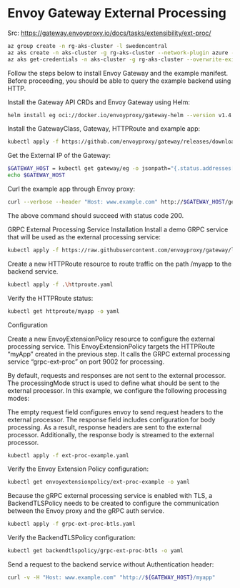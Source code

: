 # Envoy Gateway External Processing

Src: https://gateway.envoyproxy.io/docs/tasks/extensibility/ext-proc/

```sh
az group create -n rg-aks-cluster -l swedencentral
az aks create -n aks-cluster -g rg-aks-cluster --network-plugin azure --network-plugin-mode overlay -k 1.32.4 --node-vm-size standard_d2ads_v5
az aks get-credentials -n aks-cluster -g rg-aks-cluster --overwrite-existing
```

Follow the steps below to install Envoy Gateway and the example manifest. Before proceeding, you should be able to query the example backend using HTTP.

Install the Gateway API CRDs and Envoy Gateway using Helm:

```sh
helm install eg oci://docker.io/envoyproxy/gateway-helm --version v1.4.1 -n envoy-gateway-system --create-namespace
```

Install the GatewayClass, Gateway, HTTPRoute and example app:

```sh
kubectl apply -f https://github.com/envoyproxy/gateway/releases/download/v1.4.1/quickstart.yaml -n default
```

Get the External IP of the Gateway:

```sh
$GATEWAY_HOST = kubectl get gateway/eg -o jsonpath="{.status.addresses[0].value}"
echo $GATEWAY_HOST
```

Curl the example app through Envoy proxy:

```sh
curl --verbose --header "Host: www.example.com" http://$GATEWAY_HOST/get
```

The above command should succeed with status code 200.

GRPC External Processing Service
Installation
Install a demo GRPC service that will be used as the external processing service:

```sh
kubectl apply -f https://raw.githubusercontent.com/envoyproxy/gateway/latest/examples/kubernetes/ext-proc-grpc-service.yaml
```

Create a new HTTPRoute resource to route traffic on the path /myapp to the backend service.

```sh
kubectl apply -f .\httproute.yaml
```

Verify the HTTPRoute status:

```sh
kubectl get httproute/myapp -o yaml
```

Configuration

Create a new EnvoyExtensionPolicy resource to configure the external processing service. This EnvoyExtensionPolicy targets the HTTPRoute “myApp” created in the previous step. It calls the GRPC external processing service “grpc-ext-proc” on port 9002 for processing.

By default, requests and responses are not sent to the external processor. The processingMode struct is used to define what should be sent to the external processor. In this example, we configure the following processing modes:

The empty request field configures envoy to send request headers to the external processor.
The response field includes configuration for body processing. As a result, response headers are sent to the external processor. Additionally, the response body is streamed to the external processor.

```sh
kubectl apply -f ext-proc-example.yaml
```

Verify the Envoy Extension Policy configuration:

```sh
kubectl get envoyextensionpolicy/ext-proc-example -o yaml
```

Because the gRPC external processing service is enabled with TLS, a BackendTLSPolicy needs to be created to configure the communication between the Envoy proxy and the gRPC auth service.

```sh
kubectl apply -f grpc-ext-proc-btls.yaml
```

Verify the BackendTLSPolicy configuration:

```sh
kubectl get backendtlspolicy/grpc-ext-proc-btls -o yaml
```

Send a request to the backend service without Authentication header:

```sh
curl -v -H "Host: www.example.com" "http://${GATEWAY_HOST}/myapp"
```
